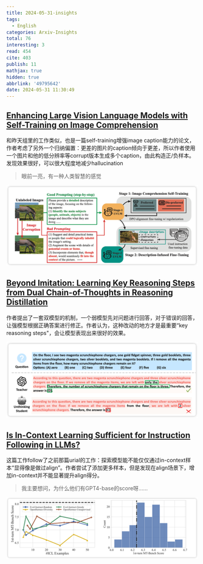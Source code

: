 ```yaml
---
title: 2024-05-31-insights
tags:
  - English
categories: Arxiv-Insights
total: 76
interesting: 3
read: 454
cite: 403
publish: 11
mathjax: true
hidden: true
abbrlink: '49795642'
date: 2024-05-31 11:30:49
---
```


## [Enhancing Large Vision Language Models with Self-Training on Image Comprehension](https://arxiv.org/pdf/2405.19716)

和昨天组里的工作类似，也是一篇self-training增强image caption能力的论文，作者考虑了另外一个归纳偏置：更差的图片的caption倾向于更差，所以作者使用一个图片和他的低分辨率等corrupt版本生成多个caption，由此构造正/负样本。发现效果很好，可以很大程度地减少hallucination

> 眼前一亮，有一种人类智慧的感觉

<img src="../../files/images/arxiv-insights/2024-05-27-05-31/self-training-image-comprehension.png">

## [Beyond Imitation: Learning Key Reasoning Steps from Dual Chain-of-Thoughts in Reasoning Distillation](https://arxiv.org/pdf/2405.19737)

作者提出了一套双模型的机制，一个弱模型先对问题进行回答，对于错误的回答，让强模型根据正确答案进行修正。作者认为，这种改动的地方才是最重要“key reasoning steps"，会让模型表现出来很好的效果。

<img src="../../files/images/arxiv-insights/2024-05-27-05-31/key.png">



## [Is In-Context Learning Sufficient for Instruction Following in LLMs?](https://arxiv.org/pdf/2405.19874)

这篇工作follow了之前那篇urial的工作：探索模型能不能仅仅通过in-context样本“显得像是做过align”。作者尝试了添加更多样本，但是发现在align场景下，增加in-context并不能显著提升align得分。

> 我主要想问，为什么他们有GPT4-base的score呀……

<img src="../../files/images/arxiv-insights/2024-05-27-05-31/example.png">
